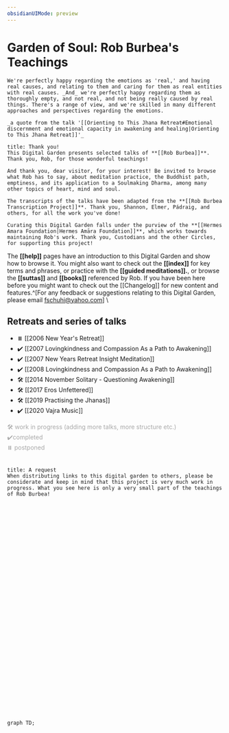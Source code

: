 ```yaml
---
obsidianUIMode: preview
---
```

# Garden of Soul: Rob Burbea's Teachings
```ad-quote
We're perfectly happy regarding the emotions as 'real,' and having real causes, and relating to them and caring for them as real entities with real causes. _And_ we're perfectly happy regarding them as thoroughly empty, and not real, and not being really caused by real things. There's a range of view, and we're skilled in many different approaches and perspectives regarding the emotions.

_a quote from the talk '[[Orienting to This Jhana Retreat#Emotional discernment and emotional capacity in awakening and healing|Orienting to This Jhana Retreat]]'_
```

```ad-danger
title: Thank you!
This Digital Garden presents selected talks of **[[Rob Burbea]]**. Thank you, Rob, for those wonderful teachings!

And thank you, dear visitor, for your interest! Be invited to browse what Rob has to say, about meditation practice, the Buddhist path, emptiness, and its application to a Soulmaking Dharma, among many other topics of heart, mind and soul.

The transcripts of the talks have been adapted from the **[[Rob Burbea Transcription Project]]**. Thank you, Shannon, Elmer, Pádraig, and others, for all the work you've done!

Curating this Digital Garden falls under the purview of the **[[Hermes Amara Foundation|Hermes Amāra Foundation]]**, which works towards maintaining Rob's work. Thank you, Custodians and the other Circles, for supporting this project!

```

The **[[help]]** pages have an introduction to this Digital Garden and show how to browse it. You might also want to check out the **[[index]]** for key terms and phrases, or practice with the **[[guided meditations]].**, or browse the **[[suttas]]** and **[[books]]** referenced by Rob. If you have been here before you might want to check out the [[Changelog]] for new content and features.^[For any feedback or suggestions relating to this Digital Garden, please email fschuhi@yahoo.com]
\
	
## Retreats and series of talks
- ⏸️ [[2006 New Year's Retreat]]
- ✔️ [[2007 Lovingkindness and Compassion As a Path to Awakening]]
- ✔️ [[2007 New Years Retreat Insight Meditation]]
- ✔️ [[2008 Lovingkindness and Compassion As a Path to Awakening]]
- 🛠️ [[2014 November Solitary - Questioning Awakening]]
- 🛠️ [[2017 Eros Unfettered]] 
- 🛠️ [[2019 Practising the Jhanas]]
- ✔️ [[2020 Vajra Music]] 

<span style="color:darkgray">
	🛠️ work in progress (adding more talks, more structure etc.)<br/ >
	 ✔️completed<br/>
	⏸️ postponed<br/ >
</span>
</br>

```ad-danger
title: A request
When distributing links to this digital garden to others, please be considerate and keep in mind that this project is very much work in progress. What you see here is only a very small part of the teachings of Rob Burbea!

```

<br/>

<br/><br/><br/><br/><br/><br/><br/><br/><br/><br/><br/><br/><br/><br/><br/><br/><br/><br/><br/><br/><br/><br/><br/><br/><br/><br/><br/>

```mermaid
graph TD;
```
